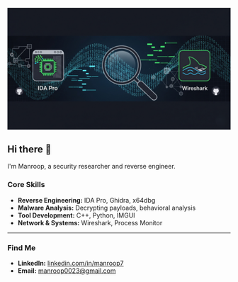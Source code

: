 ![Reverse Engineering Banner](https://raw.githubusercontent.com/Manroop7/Manroop7/main/bannergithub.png)
## Hi there 👋

I'm Manroop, a security researcher and reverse engineer.

### Core Skills

- **Reverse Engineering:** IDA Pro, Ghidra, x64dbg
- **Malware Analysis:** Decrypting payloads, behavioral analysis
- **Tool Development:** C++, Python, IMGUI
- **Network & Systems:** Wireshark, Process Monitor

---

### Find Me

- **LinkedIn:** [linkedin.com/in/manroop7](https://www.linkedin.com/in/manroop7/)
- **Email:** manroop0023@gmail.com
